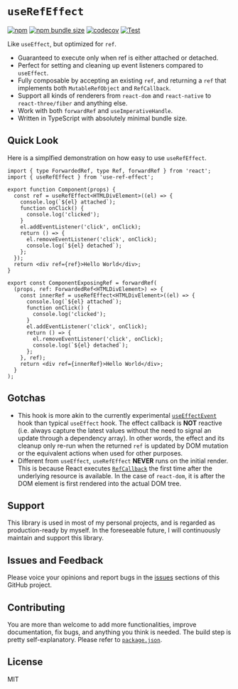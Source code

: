 # `useRefEffect`

[![npm](https://img.shields.io/npm/v/use-ref-effect)](https://npmjs.com/package/use-ref-effect)
[![npm bundle size](https://img.shields.io/bundlephobia/minzip/use-ref-effect)](https://bundlephobia.com/package/use-ref-effect)
[![codecov](https://codecov.io/gh/billykwok/use-ref-effect/branch/main/graph/badge.svg?token=I73J70MS2V)](https://codecov.io/gh/billykwok/use-ref-effect)
[![Test](https://github.com/billykwok/use-ref-effect/actions/workflows/test.yml/badge.svg)](https://github.com/billykwok/use-ref-effect/actions/workflows/test.yml)

Like `useEffect`, but optimized for `ref`.

- Guaranteed to execute only when ref is either attached or detached.
- Perfect for setting and cleaning up event listeners compared to `useEffect`.
- Fully composable by accepting an existing `ref`, and returning a `ref` that implements both `MutableRefObject` and `RefCallback`.
- Support all kinds of renderers from `react-dom` and `react-native` to `react-three/fiber` and anything else.
- Work with both `forwardRef` and `useImperativeHandle`.
- Written in TypeScript with absolutely minimal bundle size.

## Quick Look

Here is a simplfied demonstration on how easy to use `useRefEffect`.

```tsx
import { type ForwardedRef, type Ref, forwardRef } from 'react';
import { useRefEffect } from 'use-ref-effect';

export function Component(props) {
  const ref = useRefEffect<HTMLDivElement>((el) => {
    console.log(`${el} attached`);
    function onClick() {
      console.log('clicked');
    }
    el.addEventListener('click', onClick);
    return () => {
      el.removeEventListener('click', onClick);
      console.log(`${el} detached`);
    };
  });
  return <div ref={ref}>Hello World</div>;
}

export const ComponentExposingRef = forwardRef(
  (props, ref: ForwardedRef<HTMLDivElement>) => {
    const innerRef = useRefEffect<HTMLDivElement>((el) => {
      console.log(`${el} attached`);
      function onClick() {
        console.log('clicked');
      }
      el.addEventListener('click', onClick);
      return () => {
        el.removeEventListener('click', onClick);
        console.log(`${el} detached`);
      };
    }, ref);
    return <div ref={innerRef}>Hello World</div>;
  }
);
```

## Gotchas

- This hook is more akin to the currently experimental [`useEffectEvent`](https://react.dev/learn/separating-events-from-effects#declaring-an-effect-event) hook than typical `useEffect` hook. The effect callback is **NOT** reactive (i.e. always capture the latest values without the need to signal an update through a dependency array). In other words, the effect and its cleanup only re-run when the returned `ref` is updated by DOM mutation or the equivalent actions when used for other purposes.
- Different from `useEffect`, `useRefEffect` **NEVER** runs on the initial render. This is because React executes [`RefCallback`](https://react.dev/reference/react-dom/components/common#ref-callback) the first time after the underlying resource is available. In the case of `react-dom`, it is after the DOM element is first rendered into the actual DOM tree.

## Support

This library is used in most of my personal projects, and is regarded as production-ready by myself. In the foreseeable future, I will continuously maintain and support this library.

## Issues and Feedback

Please voice your opinions and report bugs in the [issues](https://github.com/billykwok/use-ref-effect/issues) sections of this GitHub project.

## Contributing

You are more than welcome to add more functionalities, improve documentation, fix bugs, and anything you think is needed. The build step is pretty self-explanatory. Please refer to [`package.json`](https://github.com/billykwok/use-ref-effect/blob/main/package.json).

## License

MIT
